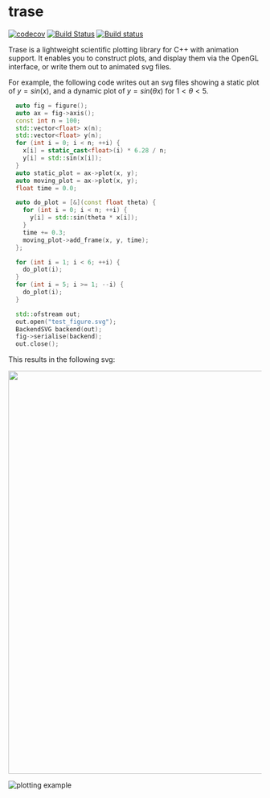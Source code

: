 # trase

[![codecov](https://codecov.io/gh/martinjrobins/trase/branch/master/graph/badge.svg)](https://codecov.io/gh/martinjrobins/trase)
[![Build
Status](https://travis-ci.org/martinjrobins/trase.svg?branch=master)](https://travis-ci.org/martinjrobins/trase)
[![Build 
status](https://ci.appveyor.com/api/projects/status/kfm43tg6qltyjsyl/branch/master?svg=true)](https://ci.appveyor.com/project/martinjrobins/trase/branch/master)

Trase is a lightweight scientific plotting library for C++ with animation 
support. It enables you to construct plots, and display them via the OpenGL 
interface, or write them out to animated svg files. 

For example, the following code writes out an svg files showing a static plot of 
$y=sin(x)$, and a dynamic plot of $y=sin(\theta x)$ for $1 < \theta < 5$.

```cpp
  auto fig = figure();
  auto ax = fig->axis();
  const int n = 100;
  std::vector<float> x(n);
  std::vector<float> y(n);
  for (int i = 0; i < n; ++i) {
    x[i] = static_cast<float>(i) * 6.28 / n;
    y[i] = std::sin(x[i]);
  }
  auto static_plot = ax->plot(x, y);
  auto moving_plot = ax->plot(x, y);
  float time = 0.0;

  auto do_plot = [&](const float theta) {
    for (int i = 0; i < n; ++i) {
      y[i] = std::sin(theta * x[i]);
    }
    time += 0.3;
    moving_plot->add_frame(x, y, time);
  };

  for (int i = 1; i < 6; ++i) {
    do_plot(i);
  }
  for (int i = 5; i >= 1; --i) {
    do_plot(i);
  }

  std::ofstream out;
  out.open("test_figure.svg");
  BackendSVG backend(out);
  fig->serialise(backend);
  out.close();
```

This results in the following svg:

<p align="center">
  <img width="800" 
  src="https://raw.githubusercontent.com/martinjrobins/trase/svg/test_figure.svg">
</p>

![plotting 
example](https://cdn.rawgit.com/martinjrobins/trase/svg/test_figure.svg)
